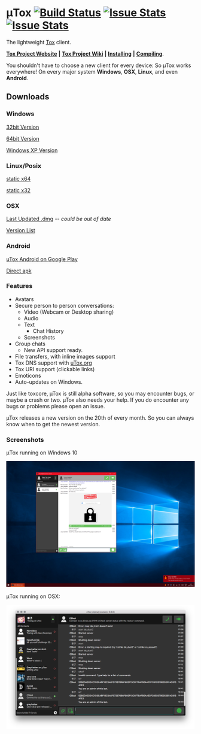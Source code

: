 # μTox [![Build Status](https://travis-ci.org/GrayHatter/uTox.svg?branch=develop)](https://travis-ci.org/GrayHatter/uTox)  [![Issue Stats](http://issuestats.com/github/grayhatter/utox/badge/pr)](http://issuestats.com/github/grayhatter/utox)  [![Issue Stats](http://issuestats.com/github/grayhatter/utox/badge/issue)](http://issuestats.com/github/grayhatter/utox)

The lightweight [Tox](https://github.com/irungentoo/toxcore) client.

[**Tox Project Website**](https://tox.chat) **|** [**Tox Project Wiki**](https://wiki.tox.chat/) **|** [**Installing**](docs/INSTALL.md) **|** [**Compiling**](docs/BUILD.md).

You shouldn't have to choose a new client for every device: So µTox works everywhere! On every major system **Windows**, **OSX**, **Linux**, and even **Android**.

## Downloads
### Windows
[32bit Version](https://build.tox.chat/view/uTox/job/uTox_build_windows_x86_debug/lastSuccessfulBuild/artifact/utox_windows_x86_debug.zip)

[64bit Version](https://build.tox.chat/view/uTox/job/uTox_build_windows_x86-64_release/lastSuccessfulBuild/artifact/utox_windows_x86-64.zip)

[Windows XP Version](https://build.tox.chat/job/uTox-nightly-FOR-WIN-XP_build_windows_x86_debug/lastSuccessfulBuild/artifact/utox_nightly.zip)

### Linux/Posix
[static x64](https://build.tox.chat/view/uTox/job/uTox_build_linux_x86-64_release/lastSuccessfulBuild/artifact/utox_linux_x86-64.tar.xz)

[static x32](https://build.tox.chat/view/uTox/job/uTox_build_linux_x86_release/lastSuccessfulBuild/artifact/utox_linux_x86.tar.xz)

### OSX
[Last Updated .dmg](https://github.com/GrayHatter/uTox/releases/download/v0.8.1/uTox-0.8.1.dmg) -- *could be out of date*

[Version List](https://github.com/GrayHatter/uTox/releases)

### Android
[uTox Android on Google Play](https://play.google.com/apps/testing/tox.client.utox)

[Direct apk](https://build.tox.chat/view/uTox/job/uTox_build_android_armhf_release/lastSuccessfulBuild/artifact/uTox.apk)

### Features
- Avatars
- Secure person to person conversations:
  - Video (Webcam or Desktop sharing)
  - Audio
  - Text
    - Chat History
  - Screenshots
- Group chats
  - New API support ready.
- File transfers, with inline images support
- Tox DNS support with [uTox.org](http://register.utox.org/)
- Tox URI support (clickable links)
- Emoticons
- Auto-updates on Windows.

Just like toxcore, µTox is still alpha software, so you may encounter bugs, or maybe a crash or two. µTox also needs your help. If you do encounter any bugs or problems please open an issue.

µTox releases a new version on the 20th of every month. So you can always know when to get the newest version.

### Screenshots
μTox running on Windows 10

![μTox on Windows 10](images/utox-windows10.png "μTox running on Windows 10")

μTox running on OSX:

![μTox on OSX](images/utox-osx.png "μTox running on OSX")
